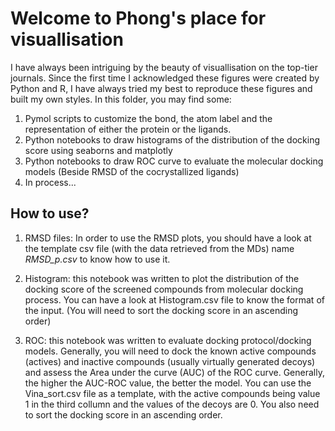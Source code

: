 # Welcome to Phong's place for visuallisation
I have always been intriguing by the beauty of visuallisation on the top-tier journals. Since the first time I acknowledged these figures were created by Python and R, I have always tried my best to reproduce these figures and built my own styles.
In this folder, you may find some:
1. Pymol scripts to customize the bond, the atom label and the representation of either the protein or the ligands.
2. Python notebooks to draw histograms of the distribution of the docking score using seaborns and matplotly
3. Python notebooks to draw ROC curve to evaluate the molecular docking models (Beside RMSD of the cocrystallized ligands)
4. In process...

## How to use?
1. RMSD files: In order to use the RMSD plots, you should have a look at the template csv file (with the data retrieved from the MDs) name *RMSD_p.csv* to know how to use it.

2. Histogram: this notebook was written to plot the distribution of the docking score of the screened compounds from molecular docking process. You can have a look at Histogram.csv file to know the format of the input. (You will need to sort the docking score in an ascending order)

3. ROC: this notebook was written to evaluate docking protocol/docking models. Generally, you will need to dock the known active compounds (actives) and inactive compounds (usually virtually generated decoys) and assess the Area under the curve (AUC) of the ROC curve. Generally, the higher the AUC-ROC value, the better the model. You can use the Vina_sort.csv file as a template, with the active compounds being value 1 in the third collumn and the values of the decoys are 0. You also need to sort the docking score in an ascending order.
